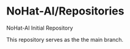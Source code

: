 # NoHat-AI/Repositories

NoHat-AI Initial Repository

This repository serves as the the main branch.

